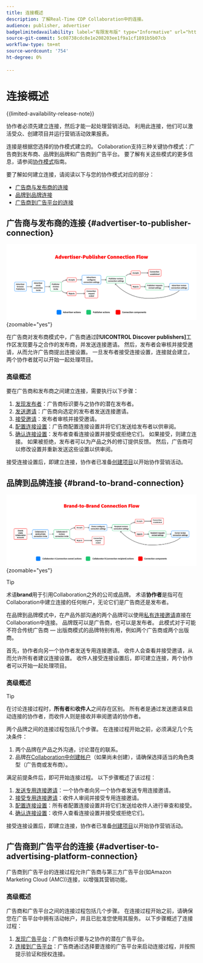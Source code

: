 ```yaml
---
title: 连接概述
description: 了解Real-Time CDP Collaboration中的连接。
audience: publisher, advertiser
badgelimitedavailability: label="有限发布版" type="Informative" url="https://helpx.adobe.com/legal/product-descriptions/real-time-customer-data-platform-collaboration.html newtab=true"
source-git-commit: 5c08738cdc8e1e208203ee1f9a1cf1891b5b07cb
workflow-type: tm+mt
source-wordcount: '754'
ht-degree: 0%

---
```


# 连接概述

{{limited-availability-release-note}}

协作者必须先建立连接，然后才能一起处理营销活动。 利用此连接，他们可以激活受众、创建项目并运行营销活动效果报表。

连接是根据您选择的协作模式建立的。 Collaboration支持三种关键协作模式：广告商到发布商、品牌到品牌和广告商到广告平台。 要了解有关这些模式的更多信息，请参阅[协作模式](/help/guide/overview/collaboration-patterns.md)指南。

要了解如何建立连接，请阅读以下与您的协作模式对应的部分：

- [广告商与发布商的连接](#advertiser-to-publisher-connection)
- [品牌到品牌连接](#brand-to-brand-connection)
- [广告商到广告平台的连接](#advertiser-to-advertising-platform-connection)

## 广告商与发布商的连接 {#advertiser-to-publisher-connection}

![广告商 — 发布商连接过程的高级图表。](/help/assets/connect/establish-connection/advertiser-publisher-flow.png){zoomable="yes"}

在广告商对发布商模式中，广告商通过&#x200B;**[!UICONTROL Discover publishers]**&#x200B;工作区发现要与之合作的发布商，并发送连接邀请。 然后，发布者会审核并接受邀请，从而允许广告商提出连接设置。 一旦发布者接受连接设置，连接就会建立，两个协作者就可以开始一起处理项目。

### 高级概述

要在广告商和发布商之间建立连接，需要执行以下步骤：

1. [发现发布者](./discover-collaborators.md)：广告商标识要与之协作的潜在发布者。
2. [发送邀请](./establishing-connections.md#send-invite)：广告商向选定的发布者发送连接邀请。
3. [接受邀请](./establishing-connections.md#accept-invite)：发布者审核并接受邀请。
4. [配置连接设置](./establishing-connections.md#configure-connection-settings)：广告商配置连接设置并将它们发送给发布者以供审阅。
5. [确认连接设置](./establishing-connections.md#review-connection-settings)：发布者查看连接设置并接受或拒绝它们。 如果接受，则建立连接。 如果被拒绝，发布者可以为产品之外的修订提供反馈。 然后，广告商可以修改设置并重新发送这些设置以供审阅。

接受连接设置后，即建立连接，协作者已准备[创建项目](/help/guide/collaborate/manage-projects.md#create-project)以开始协作营销活动。

## 品牌到品牌连接 {#brand-to-brand-connection}

![品牌到品牌连接过程的高级图表。](/help/assets/connect/establish-connection/brand-to-brand-flow.png){zoomable="yes"}

>[!TIP]
>
>术语&#x200B;**brand**&#x200B;用于引用Collaboration之外的公司或品牌。 术语&#x200B;**协作者**&#x200B;是指可在Collaboration中建立连接的任何帐户，无论它们是广告商还是发布者。

在品牌到品牌模式中，在产品外部沟通的两个品牌可以使用[私有连接邀请](#private-connection-invite)直接在Collaboration中连接。 品牌既可以是广告商，也可以是发布者。 此模式对于可能不符合传统广告商 — 出版商模式的品牌特别有用，例如两个广告商或两个出版商。

首先，协作者向另一个协作者发送专用连接邀请。 收件人会查看并接受邀请，从而允许所有者建议连接设置。 收件人接受连接设置后，即可建立连接，两个协作者可以开始一起处理项目。

### 高级概述

>[!TIP]
>
>在讨论连接过程时，**所有者**&#x200B;和&#x200B;**收件人**&#x200B;之间存在区别。 所有者是通过发送邀请来启动连接的协作者，而收件人则是接收并审阅邀请的协作者。

两个品牌之间的连接过程包括几个步骤。 在连接过程开始之前，必须满足几个先决条件：

1. 两个品牌在产品之外沟通，讨论潜在的联系。
1. 品牌[在Collaboration中创建帐户](/help/guide/setup/onboard-account.md)（如果尚未创建），请确保选择适当的角色类型（广告商或发布商）。

满足前提条件后，即可开始连接过程。 以下步骤概述了该过程：

1. [发送专用连接邀请](./establishing-connections.md#private-connection-invite)：一个协作者向另一个协作者发送专用连接邀请。
2. [接受专用连接邀请](./establishing-connections.md#accept-invite)：收件人审阅并接受专用连接邀请。
3. [配置连接设置](./establishing-connections.md#configure-connection-settings)：所有者配置连接设置并将它们发送给收件人进行审查和接受。
4. [确认连接设置](./establishing-connections.md#review-connection-settings)：收件人查看连接设置并接受或拒绝它们。

接受连接设置后，即建立连接，协作者已准备[创建项目](/help/guide/collaborate/manage-projects.md#create-project)以开始协作营销活动。

## 广告商到广告平台的连接 {#advertiser-to-advertising-platform-connection}

广告商到广告平台的连接过程允许广告商与第三方广告平台(如Amazon Marketing Cloud (AMC))连接，以增强其营销功能。

### 高级概述

广告商和广告平台之间的连接过程包括几个步骤。 在连接过程开始之前，请确保您在广告平台中拥有活动帐户，并且已批准您使用其服务。 以下步骤概述了连接过程：

1. [发现广告平台](./discover-collaborators.md)：广告商标识要与之协作的潜在广告平台。
2. [连接到广告平台](./advertising-platforms/overview.md#advertising-platforms-overview)：广告商通过选择要连接的广告平台来启动连接过程，并按照提示验证和授权连接。
